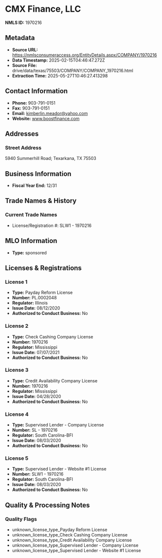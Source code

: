# CMX Finance, LLC

**NMLS ID:** 1970216

## Metadata
- **Source URL:** https://nmlsconsumeraccess.org/EntityDetails.aspx/COMPANY/1970216
- **Data Timestamp:** 2025-02-15T04:46:47.272Z
- **Source File:** drive/data/texas/75503/COMPANY/COMPANY_1970216.html
- **Extraction Time:** 2025-05-27T10:46:27.413298

## Contact Information
- **Phone:** 903-791-0151
- **Fax:** 903-791-0151
- **Email:** kimberlin.meador@yahoo.com
- **Website:** www.boostfinance.com

## Addresses
### Street Address
5940 Summerhill Road; Texarkana, TX 75503

## Business Information
- **Fiscal Year End:** 12/31

## Trade Names & History
### Current Trade Names
- License/Registration #: SLW1 - 1970216

## MLO Information
- **Type:** sponsored

## Licenses & Registrations

### License 1
- **Type:** Payday Reform License
- **Number:** PL.0002048
- **Regulator:** Illinois
- **Issue Date:** 08/12/2020
- **Authorized to Conduct Business:** No

### License 2
- **Type:** Check Cashing Company License
- **Number:** 1970216
- **Regulator:** Mississippi
- **Issue Date:** 07/07/2021
- **Authorized to Conduct Business:** No

### License 3
- **Type:** Credit Availability Company License
- **Number:** 1970216
- **Regulator:** Mississippi
- **Issue Date:** 04/28/2020
- **Authorized to Conduct Business:** No

### License 4
- **Type:** Supervised Lender - Company License
- **Number:** SL - 1970216
- **Regulator:** South Carolina-BFI
- **Issue Date:** 08/03/2020
- **Authorized to Conduct Business:** No

### License 5
- **Type:** Supervised Lender - Website #1 License
- **Number:** SLW1 - 1970216
- **Regulator:** South Carolina-BFI
- **Issue Date:** 08/03/2020
- **Authorized to Conduct Business:** No

## Quality & Processing Notes
### Quality Flags
- unknown_license_type_Payday Reform License
- unknown_license_type_Check Cashing Company License
- unknown_license_type_Credit Availability Company License
- unknown_license_type_Supervised Lender - Company License
- unknown_license_type_Supervised Lender - Website #1 License
